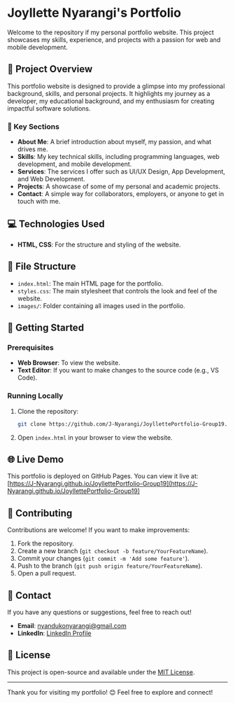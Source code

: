 # Joyllette Nyarangi's Portfolio

Welcome to the repository if my personal portfolio website. This project showcases my skills, experience, and projects with a passion for web and mobile development.

## 🚀 Project Overview

This portfolio website is designed to provide a glimpse into my professional background, skills, and personal projects. It highlights my journey as a developer, my educational background, and my enthusiasm for creating impactful software solutions.

### 🌟 Key Sections

- **About Me**: A brief introduction about myself, my passion, and what drives me.
- **Skills**: My key technical skills, including programming languages, web development, and mobile development.
- **Services**: The services I offer such as UI/UX Design, App Development, and Web Development.
- **Projects**: A showcase of some of my personal and academic projects.
- **Contact**: A simple way for collaborators, employers, or anyone to get in touch with me.

## 💻 Technologies Used

- **HTML, CSS**: For the structure and styling of the website.

## 📂 File Structure

- `index.html`: The main HTML page for the portfolio.
- `styles.css`: The main stylesheet that controls the look and feel of the website.
- `images/`: Folder containing all images used in the portfolio.

## 🚀 Getting Started

### Prerequisites

- **Web Browser**: To view the website.
- **Text Editor**: If you want to make changes to the source code (e.g., VS Code).

### Running Locally

1. Clone the repository:
   ```bash
   git clone https://github.com/J-Nyarangi/JoyllettePortfolio-Group19.git
   ```
2. Open `index.html` in your browser to view the website.

## 🌐 Live Demo

This portfolio is deployed on GitHub Pages. You can view it live at:
[https://J-Nyarangi.github.io/JoyllettePortfolio-Group19](https://J-Nyarangi.github.io/JoyllettePortfolio-Group19)

## 🤝 Contributing

Contributions are welcome! If you want to make improvements:

1. Fork the repository.
2. Create a new branch (`git checkout -b feature/YourFeatureName`).
3. Commit your changes (`git commit -m 'Add some feature'`).
4. Push to the branch (`git push origin feature/YourFeatureName`).
5. Open a pull request.

## 📧 Contact

If you have any questions or suggestions, feel free to reach out!

- **Email**: [nyandukonyarangi@gmail.com](mailto:nyandukonyarangi@gmail.com)
- **LinkedIn**: [LinkedIn Profile](#)

## 📜 License

This project is open-source and available under the [MIT License](LICENSE).

---

Thank you for visiting my portfolio! 😊 Feel free to explore and connect!
